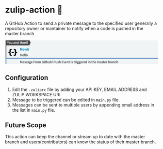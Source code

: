 # zulip-action 🚀

A GitHub Action to send a private message to the specified user generally a repository owner or mantainer to notify when a code is pushed in the master branch

![alt text](https://github.com/MonilBhavsar/zulip-action/blob/master/ss.png "Screenshot")
## Configuration 

1. Edit the ```.zuliprc``` file by adding your API KEY, EMAIL ADDRESS and ZULIP WORKSPACE URI.
2. Message to be triggered can be edited in ```main.py``` file.
3. Messages can be sent to multiple users by appending email address in the list in ```main.py``` file.

## Future Scope

This action can keep the channel or stream up to date with the master branch and users(contributors) can know the status of their master branch.
